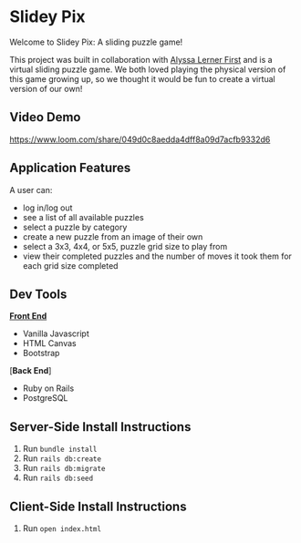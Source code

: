 # Slidey Pix

Welcome to Slidey Pix: A sliding puzzle game!

This project was built in collaboration with [Alyssa Lerner First](https://github.com/alerner1) and is a virtual sliding puzzle game. We both loved playing the physical version of this game growing up, so we thought it would be fun to create a virtual version of our own!

## Video Demo
https://www.loom.com/share/049d0c8aedda4dff8a09d7acfb9332d6

## Application Features

A user can: 

* log in/log out
* see a list of all available puzzles
* select a puzzle by category
* create a new puzzle from an image of their own
* select a 3x3, 4x4, or 5x5, puzzle grid size to play from
* view their completed puzzles and the number of moves it took them for each grid size completed

## Dev Tools

[**Front End**](https://github.com/rachaelghorbani/slidey-pix-frontend)
* Vanilla Javascript
* HTML Canvas
* Bootstrap

[**Back End**]
* Ruby on Rails
* PostgreSQL

## Server-Side Install Instructions
1. Run `bundle install`
2. Run `rails db:create`
3. Run `rails db:migrate`
4. Run `rails db:seed`

## Client-Side Install Instructions
1. Run `open index.html`


